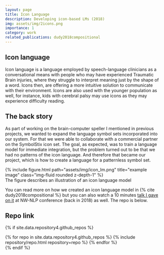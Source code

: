 ```yaml
---
layout: page
title: Icon Language
description: Developing icon-based LMs (2018)
img: assets/img/2icons.png
importance: 1
category: work
related_publications: dudy2018compositional
---
```


## Icon language 

Icon language is a language employed by speech-language clinicians as a conversational means with people who may have experienced Traumatic Brain injuries, where they struggle to interpret meaning just by the shape of a word. Icons then, are offering a more intuitive solution to communicate with their environment. Icons are also used with the younger population as well, for instance, kids with cerebral palsy may use icons as they may experience difficulty reading.

## The back story

As part of working on the brain-computer speller I mentioned in previous projects, we wanted to expand the language symbol sets incorporated into our system. For that we were able to collaborate with a commercial partner on the SymbolStix icon set. The goal, as expected, was to train a language model for immediate integration, but the problem turned out to be that we had no patterns of the icon language. And therefore that became our project, which is how to create a language for a patternless symbol set.

<div class="row justify-content-sm-center"> 
    <div class="col-sm-8 mt-3 mt-md-0">
        {% include figure.html path="assets/img/icon_lm.png" title="example image" class="img-fluid rounded z-depth-1" %}
    </div>
    <div class="caption">
    The figure describes an illustration of an icon language model
    </div>
</div>

You can read more on how we created an icon language model in {% cite dudy2018compositional %} but you can also watch a 10 minutes [talk I gave on it](https://www.youtube.com/watch?v=ZGnUPWMePOQ) at NW-NLP conference (back in 2018) as well. The repo is below.

## Repo link
{% if site.data.repository4.github_repos %}
<div class="repositories d-flex flex-wrap flex-md-row flex-column justify-content-between align-items-center">
  {% for repo in site.data.repository4.github_repos %}
    {% include repository/repo.html repository=repo %}
  {% endfor %}
</div>
{% endif %}

